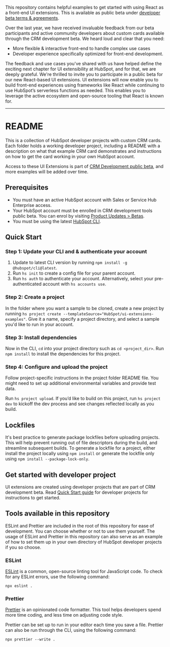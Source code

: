 This repository contains helpful examples to get started with using React as a front-end UI extensions. This is available as public beta under [developer beta terms & agreements](https://legal.hubspot.com/developerbetaterms).

Over the last year, we have received invaluable feedback from our beta participants and active community developers about custom cards available through the CRM development beta. We heard loud and clear that you need:

- More flexible & interactive front-end to handle complex use cases
- Developer experience specifically optimized for front-end development.

The feedback and use cases you've shared with us have helped define the exciting next chapter for UI extensibility at HubSpot, and for that, we are deeply grateful. We're thrilled to invite you to participate in a public beta for our new React-based UI extensions. UI extensions will now enable you to build front-end experiences using frameworks like React while continuing to use HubSpot’s serverless functions as needed. This enables you to leverage the active ecosystem and open-source tooling that React is known for.

---

# README

This is a collection of HubSpot developer projects with custom CRM cards. Each folder holds a working developer project, including a README with a description on what that example CRM card demonstrates and instructions on how to get the card working in your own HubSpot account.

Access to these UI Extensions is part of [CRM Development public beta](https://developers.hubspot.com/blog/crm-development-tools-for-hubspot-developers-beta), and more examples will be added over time.

## Prerequisites

- You must have an active HubSpot account with Sales or Service Hub Enterprise access.
- Your HubSpot account must be enrolled in CRM development tools public beta. You can enrol by visiting [Product Updates > Betas](https://app.hubspot.com/l/whats-new/betas).
- You must be using the latest [HubSpot CLI](https://www.npmjs.com/package/@hubspot/cli).

## Quick Start

### Step 1: Update your CLI and & authenticate your account

1. Update to latest CLI version by running `npm install -g @hubspot/cli@latest`.
2. Run `hs init` to create a config file for your parent account.
3. Run `hs auth` to authenticate your account. Alternatively, select your pre-authenticated account with `hs accounts use`.

### Step 2: Create a project

In the folder where you want a sample to be cloned, create a new project by running `hs project create --templateSource="HubSpot/ui-extensions-examples"`. Give it a name, specify a project directory, and select a sample you'd like to run in your account.

### Step 3: Install dependencies

Now in the CLI, `cd` into your project directory such as `cd <project_dir>`. Run `npm install` to install the dependencies for this project.

### Step 4: Configure and upload the project

Follow project-specific instructions in the project folder README file. You might need to set up additional environmental variables and provide test data.

Run `hs project upload`. If you’d like to build on this project, run `hs project dev` to kickoff the dev process and see changes reflected locally as you build.

## Lockfiles

It's best practice to generate package lockfiles before uploading projects. This will help prevent running out of file descriptors during the build, and streamline subsequent builds. To generate a lockfile for a project, either install the project locally using `npm install` or generate the lockfile only using `npm install --package-lock-only`.

## Get started with developer project

UI extensions are created using developer projects that are part of CRM development beta. Read [Quick Start guide](https://developers.hubspot.com/docs/platform/projects-quick-start-guide) for developer projects for instructions to get started.

## Tools available in this repository

ESLint and Prettier are included in the root of this repository for ease of development. You can choose whether or not to use them yourself. The usage of ESLint and Prettier in this repository can also serve as an example of how to set them up in your own directory of HubSpot developer projects if you so choose.

### ESLint

[ESLint](https://eslint.org/) is a common, open-source linting tool for JavaScript code. To check for any ESLint errors, use the following command:

```
npx eslint .
```

### Prettier

[Prettier](https://prettier.io/) is an opinionated code formatter. This tool helps developers spend more time coding, and less time on adjusting code style.

Prettier can be set up to run in your editor each time you save a file. Prettier can also be run through the CLI, using the following command:

```
npx prettier --write .
```
